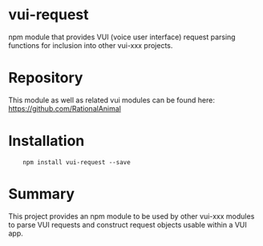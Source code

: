 # vui-request

npm module that provides VUI (voice user interface) request parsing functions
for inclusion into other vui-xxx projects.

# Repository
This module as well as related vui modules can be found here:
https://github.com/RationalAnimal

# Installation

```shell
	npm install vui-request --save
```

# Summary

This project provides an npm module to be used by other vui-xxx modules to
parse VUI requests and construct request objects usable within a VUI app.
